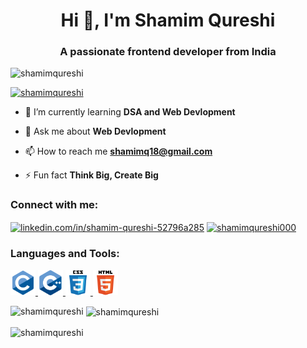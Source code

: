 <h1 align="center">Hi 👋, I'm Shamim Qureshi</h1>
<h3 align="center">A passionate frontend developer from India</h3>

<p align="left"> <img src="https://komarev.com/ghpvc/?username=shamimqureshi&label=Profile%20views&color=0e75b6&style=flat" alt="shamimqureshi" /> </p>

<p align="left"> <a href="https://github.com/ryo-ma/github-profile-trophy"><img src="https://github-profile-trophy.vercel.app/?username=shamimqureshi" alt="shamimqureshi" /></a> </p>

- 🌱 I’m currently learning **DSA and Web Devlopment**

- 💬 Ask me about **Web Devlopment**

- 📫 How to reach me **shamimq18@gmail.com**

- ⚡ Fun fact **Think Big, Create Big**

<h3 align="left">Connect with me:</h3>
<p align="left">
<a href="https://linkedin.com/in/linkedin.com/in/shamim-qureshi-52796a285" target="blank"><img align="center" src="https://raw.githubusercontent.com/rahuldkjain/github-profile-readme-generator/master/src/images/icons/Social/linked-in-alt.svg" alt="linkedin.com/in/shamim-qureshi-52796a285" height="30" width="40" /></a>
<a href="https://instagram.com/shamimqureshi000" target="blank"><img align="center" src="https://raw.githubusercontent.com/rahuldkjain/github-profile-readme-generator/master/src/images/icons/Social/instagram.svg" alt="shamimqureshi000" height="30" width="40" /></a>
</p>

<h3 align="left">Languages and Tools:</h3>
<p align="left"> <a href="https://www.cprogramming.com/" target="_blank" rel="noreferrer"> <img src="https://raw.githubusercontent.com/devicons/devicon/master/icons/c/c-original.svg" alt="c" width="40" height="40"/> </a> <a href="https://www.w3schools.com/cpp/" target="_blank" rel="noreferrer"> <img src="https://raw.githubusercontent.com/devicons/devicon/master/icons/cplusplus/cplusplus-original.svg" alt="cplusplus" width="40" height="40"/> </a> <a href="https://www.w3schools.com/css/" target="_blank" rel="noreferrer"> <img src="https://raw.githubusercontent.com/devicons/devicon/master/icons/css3/css3-original-wordmark.svg" alt="css3" width="40" height="40"/> </a> <a href="https://www.w3.org/html/" target="_blank" rel="noreferrer"> <img src="https://raw.githubusercontent.com/devicons/devicon/master/icons/html5/html5-original-wordmark.svg" alt="html5" width="40" height="40"/> </a> </p>

<p><img align="left" src="https://github-readme-stats.vercel.app/api/top-langs?username=shamimqureshi&show_icons=true&locale=en&layout=compact" alt="shamimqureshi" /></p>

<p>&nbsp;<img align="center" src="https://github-readme-stats.vercel.app/api?username=shamimqureshi&show_icons=true&locale=en" alt="shamimqureshi" /></p>

<p><img align="center" src="https://github-readme-streak-stats.herokuapp.com/?user=shamimqureshi&" alt="shamimqureshi" /></p>
